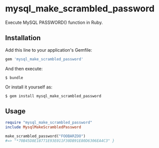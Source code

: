 # mysql_make_scrambled_password

Execute MySQL PASSWORD() function in Ruby.

## Installation

Add this line to your application's Gemfile:

```ruby
gem 'mysql_make_scrambled_password'
```

And then execute:

    $ bundle

Or install it yourself as:

    $ gem install mysql_make_scrambled_password

## Usage

```ruby
require "mysql_make_scrambled_password"
include MysqlMakeScrambledPassword

make_scrambled_password("FOOBARZOO")
#=> "*70B45D8E18771E93E011F30DB91E80D6306EA4C3" }
```
